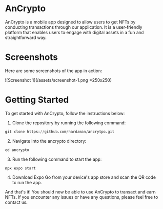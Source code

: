 # AnCrypto
AnCrypto is a mobile app designed to allow users to get NFTs by conducting transactions through our application. It is a user-friendly platform that enables users to engage with digital assets in a fun and straightforward way.

# Screenshots
Here are some screenshots of the app in action:

![Screenshot 1](/assets/screenshot-1.png =250x250)

# Getting Started
To get started with AnCrypto, follow the instructions below:

1. Clone the repository by running the following command:
```python
git clone https://github.com/hardaman/ancrytpo.git
```
2. Navigate into the ancrypto directory:

```python
cd ancrypto
```

3. Run the following command to start the app:

```python
npx expo start
```
4. Download Expo Go from your device's app store and scan the QR code to run the app.

And that's it! You should now be able to use AnCrypto to transact and earn NFTs. If you encounter any issues or have any questions, please feel free to contact us.
